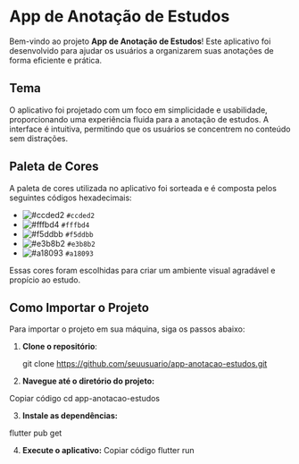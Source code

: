 # App de Anotação de Estudos

Bem-vindo ao projeto **App de Anotação de Estudos**! Este aplicativo foi desenvolvido para ajudar os usuários a organizarem suas anotações de forma eficiente e prática.

## Tema

O aplicativo foi projetado com um foco em simplicidade e usabilidade, proporcionando uma experiência fluida para a anotação de estudos. A interface é intuitiva, permitindo que os usuários se concentrem no conteúdo sem distrações.

## Paleta de Cores

A paleta de cores utilizada no aplicativo foi sorteada e é composta pelos seguintes códigos hexadecimais:

- ![#ccded2](https://via.placeholder.com/15/ccded2/000000?text=+) `#ccded2`
- ![#fffbd4](https://via.placeholder.com/15/fffbd4/000000?text=+) `#fffbd4`
- ![#f5ddbb](https://via.placeholder.com/15/f5ddbb/000000?text=+) `#f5ddbb`
- ![#e3b8b2](https://via.placeholder.com/15/e3b8b2/000000?text=+) `#e3b8b2`
- ![#a18093](https://via.placeholder.com/15/a18093/000000?text=+) `#a18093`

Essas cores foram escolhidas para criar um ambiente visual agradável e propício ao estudo.

## Como Importar o Projeto

Para importar o projeto em sua máquina, siga os passos abaixo:

1. **Clone o repositório**:
   
   git clone https://github.com/seuusuario/app-anotacao-estudos.git
   
3. **Navegue até o diretório do projeto:**
   
  Copiar código
  cd app-anotacao-estudos
     
3. **Instale as dependências:**

  flutter pub get

4. **Execute o aplicativo:**
  Copiar código
  flutter run

